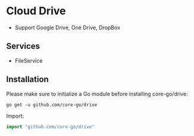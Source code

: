 # Cloud Drive
- Support Google Drive, One Drive, DropBox

## Services
- FileService

## Installation
Please make sure to initialize a Go module before installing core-go/drive:

```shell
go get -u github.com/core-go/drive
```

Import:
```go
import "github.com/core-go/drive"
```